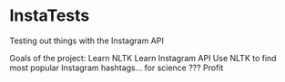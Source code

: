 # InstaTests
Testing out things with the Instagram API

Goals of the project:
  Learn NLTK
  Learn Instagram API
  Use NLTK to find most popular Instagram hashtags... for science
  ???
  Profit
